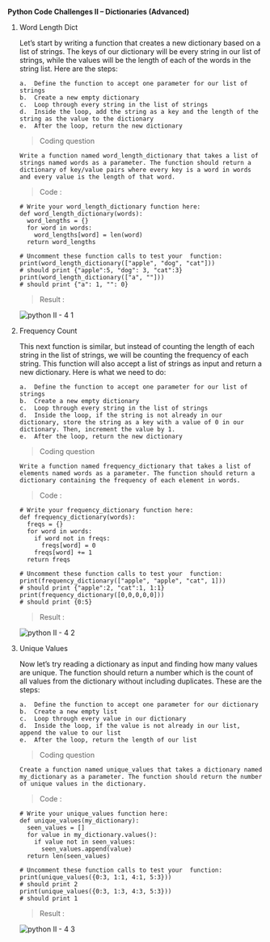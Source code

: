 **Python Code Challenges II – Dictionaries (Advanced)**

1.  Word Length Dict

    Let’s start by writing a function that creates a new dictionary based on a list of strings. The keys of our dictionary will be every string in our list of strings, while the values will be the length of each of the words in the string list. Here are the steps:

        a.  Define the function to accept one parameter for our list of strings
        b.  Create a new empty dictionary
        c.  Loop through every string in the list of strings
        d.  Inside the loop, add the string as a key and the length of the string as the value to the dictionary
        e.  After the loop, return the new dictionary

    >   Coding question

        Write a function named word_length_dictionary that takes a list of strings named words as a parameter. The function should return a dictionary of key/value pairs where every key is a word in words and every value is the length of that word.

    >   Code    :

        # Write your word_length_dictionary function here:
        def word_length_dictionary(words):
          word_lengths = {}
          for word in words:
            word_lengths[word] = len(word)
          return word_lengths

        # Uncomment these function calls to test your  function:
        print(word_length_dictionary(["apple", "dog", "cat"]))
        # should print {"apple":5, "dog": 3, "cat":3}
        print(word_length_dictionary(["a", ""]))
        # should print {"a": 1, "": 0}

    >   Result  :

    ![python II - 4 1](https://user-images.githubusercontent.com/74751990/203868526-4d4581d3-5776-4477-bff1-3c0e3348dbc6.jpg)

2.  Frequency Count

    This next function is similar, but instead of counting the length of each string in the list of strings, we will be counting the frequency of each string. This function will also accept a list of strings as input and return a new dictionary. Here is what we need to do:

        a.  Define the function to accept one parameter for our list of strings
        b.  Create a new empty dictionary
        c.  Loop through every string in the list of strings
        d.  Inside the loop, if the string is not already in our dictionary, store the string as a key with a value of 0 in our dictionary. Then, increment the value by 1.
        e.  After the loop, return the new dictionary

    >   Coding question

        Write a function named frequency_dictionary that takes a list of elements named words as a parameter. The function should return a dictionary containing the frequency of each element in words.

    >   Code    :

        # Write your frequency_dictionary function here:
        def frequency_dictionary(words):
          freqs = {}
          for word in words:
            if word not in freqs:
              freqs[word] = 0
            freqs[word] += 1
          return freqs

        # Uncomment these function calls to test your  function:
        print(frequency_dictionary(["apple", "apple", "cat", 1]))
        # should print {"apple":2, "cat":1, 1:1}
        print(frequency_dictionary([0,0,0,0,0]))
        # should print {0:5}

    >   Result  :

    ![python II - 4 2](https://user-images.githubusercontent.com/74751990/203868897-bb83bbfe-d4fd-4e3e-ab5f-e0c24dcb0ab9.jpg)

3.  Unique Values

    Now let’s try reading a dictionary as input and finding how many values are unique. The function should return a number which is the count of all values from the dictionary without including duplicates. These are the steps:

        a.  Define the function to accept one parameter for our dictionary
        b.  Create a new empty list
        c.  Loop through every value in our dictionary
        d.  Inside the loop, if the value is not already in our list, append the value to our list
        e.  After the loop, return the length of our list

    >   Coding question

        Create a function named unique_values that takes a dictionary named my_dictionary as a parameter. The function should return the number of unique values in the dictionary.

    >   Code    :

        # Write your unique_values function here:
        def unique_values(my_dictionary):
          seen_values = []
          for value in my_dictionary.values():
            if value not in seen_values:
              seen_values.append(value)
          return len(seen_values)

        # Uncomment these function calls to test your  function:
        print(unique_values({0:3, 1:1, 4:1, 5:3}))
        # should print 2
        print(unique_values({0:3, 1:3, 4:3, 5:3}))
        # should print 1

    >   Result  :

    ![python II - 4 3](https://user-images.githubusercontent.com/74751990/204062922-b4cd40fb-b7ca-46c6-8be9-33e12e3d5bd1.jpg)



